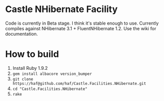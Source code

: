 # Castle NHibernate Facility

Code is currently in Beta stage. I think it's stable enough to use.
Currently compiles against NHibernate 3.1 + FluentNHibernate 1.2. Use the wiki for documentation.

# How to build

 1. Install Ruby 1.9.2
 2. `gem install albacore version_bumper`
 3. `git clone https://haf@github.com/haf/Castle.Facilities.NHibernate.git`
 4. `cd "Castle.Facilities.NHibernate"`
 5. `rake`